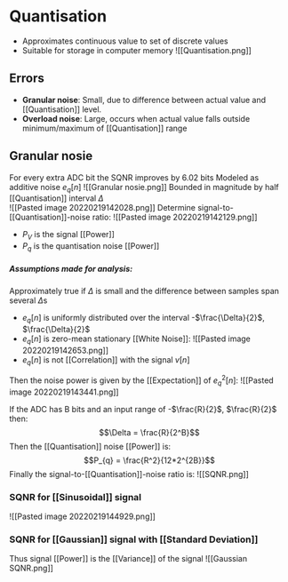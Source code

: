 # Quantisation
- Approximates continuous value to set of discrete values
- Suitable for storage in computer memory
![[Quantisation.png]]
## Errors
- **Granular noise**: Small, due to difference between actual value and [[Quantisation]] level.
- **Overload noise**: Large, occurs when actual value falls outside minimum/maximum of [[Quantisation]] range

## Granular nosie
For every extra ADC bit the SQNR improves by 6.02 bits
Modeled as additive noise $e_{q}[n]$ 
![[Granular nosie.png]]
Bounded in magnitude by half [[Quantisation]] interval $\Delta$  
![[Pasted image 20220219142028.png]]
Determine signal-to-[[Quantisation]]-noise ratio:
![[Pasted image 20220219142129.png]]
- $P_{V}$ is the signal [[Power]]
- $P_{q}$ is the quantisation noise [[Power]]

##### Assumptions made for analysis:
Approximately true if $\Delta$ is small and the difference between samples span several $\Delta$s
- $e_{q}[n]$ is uniformly distributed over the interval -$\frac{\Delta}{2}$, $\frac{\Delta}{2}$
- $e_{q}[n]$ is zero-mean stationary [[White Noise]]:
![[Pasted image 20220219142653.png]]
- $e_{q}[n]$ is not [[Correlation]] with the signal $v[n]$ 

Then the noise power is given by the [[Expectation]] of $e_{q}^2[n]$:
![[Pasted image 20220219143441.png]]

If the ADC has B bits and an input range of -$\frac{R}{2}$, $\frac{R}{2}$ then:
$$\Delta = \frac{R}{2^B}$$
Then the [[Quantisation]] noise [[Power]] is:
$$P_{q} = \frac{R^2}{12*2^{2B}}$$
Finally the signal-to-[[Quantisation]]-noise ratio is:
![[SQNR.png]]

### SQNR for [[Sinusoidal]] signal
![[Pasted image 20220219144929.png]]

### SQNR for [[Gaussian]] signal with [[Standard Deviation]]
Thus signal [[Power]] is the [[Variance]] of the signal
![[Gaussian SQNR.png]]